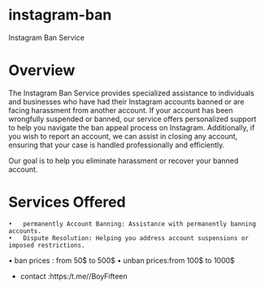 # instagram-ban
Instagram Ban Service

# Overview

The Instagram Ban Service provides specialized assistance to individuals and businesses who have had their Instagram accounts banned or are facing harassment from another account. If your account has been wrongfully suspended or banned, our service offers personalized support to help you navigate the ban appeal process on Instagram. Additionally, if you wish to report an account, we can assist in closing any account, ensuring that your case is handled professionally and efficiently.

Our goal is to help you eliminate harassment or recover your banned account.

# Services Offered
	•	permanently Account Banning: Assistance with permanently banning accounts.
	•	Dispute Resolution: Helping you address account suspensions or imposed restrictions.
  • ban prices : from 50$ to 500$
  • unban prices:from 100$ to 1000$
   - contact :https:/t.me//BoyFifteen
